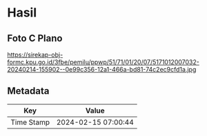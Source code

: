 # Hasil

## Foto C Plano

https://sirekap-obj-formc.kpu.go.id/3fbe/pemilu/ppwp/51/71/01/20/07/5171012007032-20240214-155902--0e99c356-12a1-466a-bd81-74c2ec9cfd1a.jpg


## Metadata

| Key        | Value               |
| ---------- | ------------------- |
| Time Stamp | 2024-02-15 07:00:44 |



